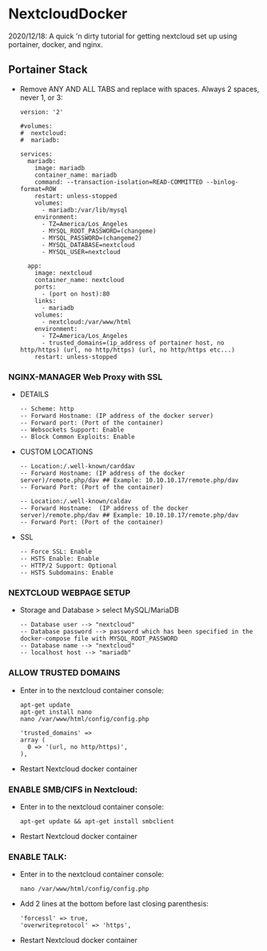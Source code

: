 # NextcloudDocker
2020/12/18: A quick 'n dirty tutorial for getting nextcloud set up using portainer, docker, and nginx.


## Portainer Stack
- Remove ANY AND ALL TABS and replace with spaces. Always 2 spaces, never 1, or 3: 

      version: '2'
      
      #volumes:
      #  nextcloud:
      #  mariadb:

      services:
        mariadb:
          image: mariadb
          container_name: mariadb
          command: --transaction-isolation=READ-COMMITTED --binlog-format=ROW
          restart: unless-stopped
          volumes:
            - mariadb:/var/lib/mysql
          environment:
            - TZ=America/Los_Angeles
            - MYSQL_ROOT_PASSWORD=(changeme)
            - MYSQL_PASSWORD=(changeme2)
            - MYSQL_DATABASE=nextcloud
            - MYSQL_USER=nextcloud

        app:
          image: nextcloud
          container_name: nextcloud
          ports:
            - (port on host):80
          links:
            - mariadb
          volumes:
            - nextcloud:/var/www/html
          environment:
            - TZ=America/Los_Angeles
            - trusted_domains=(ip_address of portainer host, no http/https) (url, no http/https) (url, no http/https etc...)
          restart: unless-stopped

### NGINX-MANAGER Web Proxy with SSL
- DETAILS

      -- Scheme: http
      -- Forward Hostname: (IP address of the docker server)
      -- Forward port: (Port of the container)
      -- Websockets Support: Enable
      -- Block Common Exploits: Enable
- CUSTOM LOCATIONS

      -- Location:/.well-known/carddav
      -- Forward Hostname: (IP address of the docker server)/remote.php/dav ## Example: 10.10.10.17/remote.php/dav
      -- Forward Port: (Port of the container)

      -- Location:/.well-known/caldav
      -- Forward Hostname:  (IP address of the docker server)/remote.php/dav ## Example: 10.10.10.17/remote.php/dav
      -- Forward Port: (Port of the container)
- SSL

      -- Force SSL: Enable
      -- HSTS Enable: Enable
      -- HTTP/2 Support: Optional
      -- HSTS Subdomains: Enable


### NEXTCLOUD WEBPAGE SETUP
- Storage and Database > select MySQL/MariaDB

      -- Database user --> "nextcloud"
      -- Database password --> password which has been specified in the docker-compose file with MYSQL_ROOT_PASSWORD
      -- Database name --> "nextcloud"
      -- localhost host --> "mariadb"


### ALLOW TRUSTED DOMAINS
- Enter in to the nextcloud container console:

      apt-get update
      apt-get install nano
      nano /var/www/html/config/config.php
      
      'trusted_domains' => 
      array (
        0 => '(url, no http/https)',
      ),
- Restart Nextcloud docker container


### ENABLE SMB/CIFS in Nextcloud:
- Enter in to the nextcloud container console:

      apt-get update && apt-get install smbclient
- Restart Nextcloud docker container


### ENABLE TALK:
- Enter in to the nextcloud container console:

      nano /var/www/html/config/config.php
- Add 2 lines at the bottom before last closing parenthesis:

      'forcessl' => true,
      'overwriteprotocol' => 'https',
- Restart Nextcloud docker container
